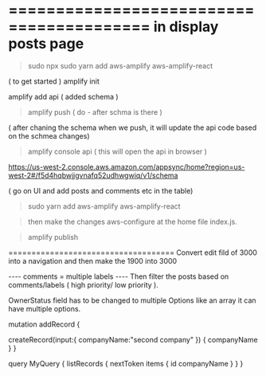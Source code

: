 =========================================
 <CreateCommentPost postId={post.id} /> in display posts page 
===========================
> sudo npx 
> sudo yarn add aws-amplify aws-amplify-react


( to get started )
amplify init 

amplify add api 
(  added schema )

>amplify push  ( do - after schma is there )

( after chaning the schema when we push, it will update the api 
code based on the schmea changes)

> amplify console api  ( this will open the api in browser )

https://us-west-2.console.aws.amazon.com/appsync/home?region=us-west-2#/f5d4hqbwjjgvnafq52udhwgwiq/v1/schema


( go on UI and add posts and comments etc in the table)

> sudo yarn add aws-amplify aws-amplify-react

>  then make the changes aws-configure at the home file index.js. 

>amplify publish 


====================================
Convert edit fild of 3000 into a navigation and then 
make the 1900 into 3000

---- comments = multiple labels ---- 
Then filter the posts based on comments/labels ( high priority/ low priority ). 


OwnerStatus field has to be changed to multiple Options like an array it can have multiple options. 












mutation addRecord {
  
  createRecord(input:{
    companyName:"second company"
  })
  {
    companyName
  }
}		




query MyQuery {
  listRecords {
    nextToken
    items {
      id
      companyName
    }
  }
}

